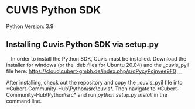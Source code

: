# CUVIS Python SDK

Python Version: 3.9

## Installing Cuvis Python SDK via setup.py

__In order to install the Python SDK, Cuvis must be installed. Download the installer for windows (or the .deb files for Ubuntu 20.04) and the _cuvis_pyil file here:
https://cloud.cubert-gmbh.de/index.php/s/dPycyPcjnvee9F0 __

After installing, check out the repository and copy the _cuvis_pyil file into *Cubert-Community-Hub\Python\src\cuvis\*.
Then navigate to *Cubert-Community-Hub\Python\src\* and run *python setup.py install* in the command line. 
